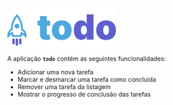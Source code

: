 <img alt="todo" src="./src/assets/logo.svg" />

A aplicação **`todo`** contém as seguintes funcionalidades:

- Adicionar uma nova tarefa
- Marcar e desmarcar uma tarefa como concluída
- Remover uma tarefa da listagem
- Mostrar o progresso de conclusão das tarefas
